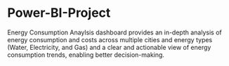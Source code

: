 # Power-BI-Project
Energy Consumption Anaylsis dashboard provides an in-depth analysis of energy consumption and costs across multiple cities and energy types (Water, Electricity, and Gas) and a clear and actionable view of energy consumption trends, enabling better decision-making.
